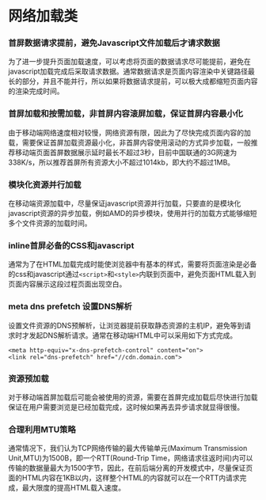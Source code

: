 # 网络加载类
### 首屏数据请求提前，避免Javascript文件加载后才请求数据
为了进一步提升页面加载速度，可以考虑将页面的数据请求尽可能提前，避免在javascript加载完成后采取请求数据。通常数据请求是页面内容渲染中关键路径最长的部分，并且不能并行，所以如果将数据请求提前，可以极大成都缩短页面内容的渲染完成时间。
### 首屏加载和按需加载，非首屏内容滚屏加载，保证首屏内容最小化
由于移动端网络速度相对较慢，网络资源有限，因此为了尽快完成页面内容的加载，需要保证首屏加载资源最小化，非首屏内容使用滚动的方式异步加载，一般推荐移动端页面首屏数据展示延时最长不超过3秒，目前中国联通的3G网速为338K/s，所以推荐首屏所有资源大小不超过1014kb，即大约不超过1MB。
### 模块化资源并行加载
在移动端资源加载中，尽量保证javascript资源并行加载，只要直的是模块化javascript资源的异步加载，例如AMD的异步模块，使用并行的加载方式能够缩短多个文件资源的加载时间。
### inline首屏必备的CSS和javascript
通常为了在HTML加载完成时能使浏览器中有基本的样式，需要将页面渲染是必备的css和javascript通过`<script>`和`<style>`内联到页面中，避免页面HTML载入到页面内容展示这段过程页面出现空白。
### meta dns prefetch 设置DNS解析
设置文件资源的DNS预解析，让浏览器提前获取静态资源的主机IP，避免等到请求时才发起DNS解析请求。通常在移动端HTML中可以采用如下方式完成。
```
<meta http-equiv="x-dns-prefetch-control" content="on">
<link rel="dns-prefetch" href="//cdn.domain.com">
```
### 资源预加载
对于移动端首屏加载后可能会被使用的资源，需要在首屏完成加载后尽快进行加载保证在用户需要浏览是已经加载完成，这时候如果再去异步请求就显得很慢。
### 合理利用MTU策略
通常情况下，我们认为TCP网络传输的最大传输单元(Maximum Transmission Unit,MTU)为1500B，即一个RTT(Round-Trip Time，网络请求往返时间)内可以传输的数据量最大为1500字节，因此，在前后端分离的开发模式中，尽量保证页面的HTML内容在1KB以内，这样整个HTML的内容就可以在一个RTT内请求完成，最大限度的提高HTML载入速度。